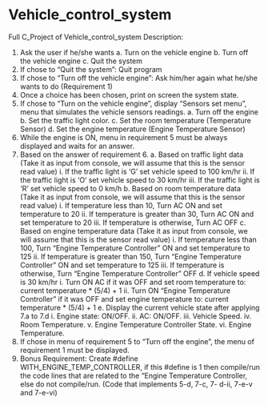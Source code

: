 # Vehicle_control_system
Full  C_Project of Vehicle_control_system
Description:
1.	Ask the user if he/she wants
a.	Turn on the vehicle engine
b.	Turn off the vehicle engine
c.	Quit the system
2.	If chose to “Quit the system”: Quit program
3.	If chose to “Turn off the vehicle engine”: Ask him/her again what he/she  wants to do (Requirement 1)
4.	Once a choice has been chosen, print on screen the system state.
5.	If chose to “Turn on the vehicle engine”, display “Sensors set menu”, menu that simulates the vehicle sensors readings.
a.	Turn off the engine
b.	Set the traffic light color.
c.	Set the room temperature (Temperature Sensor)
d.	Set the engine temperature (Engine Temperature Sensor)
6.	While the engine is ON, menu in requirement 5 must be always displayed and waits for an answer.
7.	Based on the answer of requirement 6.
a.	Based on traffic light data (Take it as input from console, we will assume that this is the sensor read value)
i.	If the traffic light is ‘G’ set vehicle speed to 100 km/hr
ii.	If the traffic light is ‘O’ set vehicle speed to 30 km/hr
iii.	If the traffic light is ‘R’ set vehicle speed to 0 km/h
b.	Based on room temperature data (Take it as input from console, we will assume that this is the sensor read value)
i.	If temperature less than 10, Turn AC ON and set
temperature to 20
ii.	If temperature is greater than 30, Turn AC ON and set
temperature to 20
iii.	If temperature is otherwise, Turn AC OFF
c.	Based on engine temperature data (Take it as input from console, we will assume that this is the sensor read value)
i.	If temperature less than 100, Turn “Engine Temperature
Controller” ON and set temperature to 125
ii.	If temperature is greater than 150, Turn “Engine Temperature Controller” ON and set temperature to 125
iii.	If temperature is otherwise, Turn “Engine Temperature
Controller” OFF
d.	If vehicle speed is 30 km/hr
i.	Turn ON AC if it was OFF and set room temperature to: current temperature * (5/4) + 1
ii.	Turn ON “Engine Temperature Controller” if it was OFF and set engine temperature to: current temperature * (5/4) + 1
e.	Display the current vehicle state after applying 7.a to 7.d
i.	Engine state: ON/OFF.
ii.	AC: ON/OFF.
iii.	Vehicle Speed.
iv.	Room Temperature.
v.	Engine Temperature Controller State.
vi.	Engine Temperature.
8.	If chose in menu of requirement 5 to “Turn off the engine”, the menu of requirement 1 must be displayed.
9.	Bonus Requirement: Create #define WITH_ENGINE_TEMP_CONTROLLER, if this #define is 1 then compile/run the code lines that are related to the “Engine Temperature Controller, else do not compile/run. (Code that implements          5-d, 7-c,
7-	d-ii, 7-e-v and 7-e-vi)
